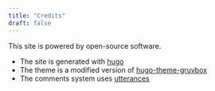 ```yaml
---
title: "Credits"
draft: false
---
```


This site is powered by open-source software.

- The site is generated with [hugo](https://gohugo.io/)
- The theme is a modified version of [hugo-theme-gruvbox](https://github.com/schnerring/hugo-theme-gruvbox)
- The comments system uses [utterances](https://github.com/utterance/utterances)
